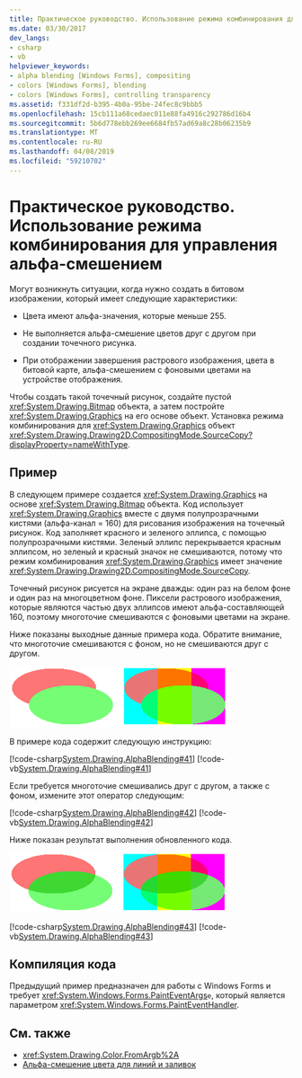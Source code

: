 ```yaml
---
title: Практическое руководство. Использование режима комбинирования для управления альфа-смешением
ms.date: 03/30/2017
dev_langs:
- csharp
- vb
helpviewer_keywords:
- alpha blending [Windows Forms], compositing
- colors [Windows Forms], blending
- colors [Windows Forms], controlling transparency
ms.assetid: f331df2d-b395-4b0a-95be-24fec8c9bbb5
ms.openlocfilehash: 15cb111a68cedaec011e88fa4916c292786d16b4
ms.sourcegitcommit: 5b6d778ebb269ee6684fb57ad69a8c28b06235b9
ms.translationtype: MT
ms.contentlocale: ru-RU
ms.lasthandoff: 04/08/2019
ms.locfileid: "59210702"
---
```

# <a name="how-to-use-compositing-mode-to-control-alpha-blending"></a>Практическое руководство. Использование режима комбинирования для управления альфа-смешением
Могут возникнуть ситуации, когда нужно создать в битовом изображении, который имеет следующие характеристики:  
  
-   Цвета имеют альфа-значения, которые меньше 255.  
  
-   Не выполняется альфа-смешение цветов друг с другом при создании точечного рисунка.  
  
-   При отображении завершения растрового изображения, цвета в битовой карте, альфа-смешением с фоновыми цветами на устройстве отображения.  
  
 Чтобы создать такой точечный рисунок, создайте пустой <xref:System.Drawing.Bitmap> объекта, а затем постройте <xref:System.Drawing.Graphics> на его основе объект. Установка режима комбинирования для <xref:System.Drawing.Graphics> объект <xref:System.Drawing.Drawing2D.CompositingMode.SourceCopy?displayProperty=nameWithType>.  
  
## <a name="example"></a>Пример  
 В следующем примере создается <xref:System.Drawing.Graphics> на основе <xref:System.Drawing.Bitmap> объекта. Код использует <xref:System.Drawing.Graphics> вместе с двумя полупрозрачными кистями (альфа-канал = 160) для рисования изображения на точечный рисунок. Код заполняет красного и зеленого эллипса, с помощью полупрозрачными кистями. Зеленый эллипс перекрывается красным эллипсом, но зеленый и красный значок не смешиваются, потому что режим комбинирования <xref:System.Drawing.Graphics> имеет значение <xref:System.Drawing.Drawing2D.CompositingMode.SourceCopy>.  
  
 Точечный рисунок рисуется на экране дважды: один раз на белом фоне и один раз на многоцветном фоне. Пиксели растрового изображения, которые являются частью двух эллипсов имеют альфа-составляющей 160, поэтому многоточие смешиваются с фоновыми цветами на экране.  
  
 Ниже показаны выходные данные примера кода. Обратите внимание, что многоточие смешиваются с фоном, но не смешиваются друг с другом.  
  
 ![Схема отображение многоточие смешением с фоном, не друг с другом.](./media/how-to-use-compositing-mode-to-control-alpha-blending/ellipses-blended-background.png)  
  
 В примере кода содержит следующую инструкцию:  
  
 [!code-csharp[System.Drawing.AlphaBlending#41](~/samples/snippets/csharp/VS_Snippets_Winforms/System.Drawing.AlphaBlending/CS/Class1.cs#41)]
 [!code-vb[System.Drawing.AlphaBlending#41](~/samples/snippets/visualbasic/VS_Snippets_Winforms/System.Drawing.AlphaBlending/VB/Class1.vb#41)]  
  
 Если требуется многоточие смешивались друг с другом, а также с фоном, измените этот оператор следующим:  
  
 [!code-csharp[System.Drawing.AlphaBlending#42](~/samples/snippets/csharp/VS_Snippets_Winforms/System.Drawing.AlphaBlending/CS/Class1.cs#42)]
 [!code-vb[System.Drawing.AlphaBlending#42](~/samples/snippets/visualbasic/VS_Snippets_Winforms/System.Drawing.AlphaBlending/VB/Class1.vb#42)]  
  
 Ниже показан результат выполнения обновленного кода.  
  
 ![Схема, показывающая многоточие смешением друг с другом и с фоном.](./media/how-to-use-compositing-mode-to-control-alpha-blending/blend-ellipses-background.png)  
  
 [!code-csharp[System.Drawing.AlphaBlending#43](~/samples/snippets/csharp/VS_Snippets_Winforms/System.Drawing.AlphaBlending/CS/Class1.cs#43)]
 [!code-vb[System.Drawing.AlphaBlending#43](~/samples/snippets/visualbasic/VS_Snippets_Winforms/System.Drawing.AlphaBlending/VB/Class1.vb#43)]  
  
## <a name="compiling-the-code"></a>Компиляция кода  
 Предыдущий пример предназначен для работы с Windows Forms и требует <xref:System.Windows.Forms.PaintEventArgs>`e`, который является параметром <xref:System.Windows.Forms.PaintEventHandler>.  
  
## <a name="see-also"></a>См. также

- <xref:System.Drawing.Color.FromArgb%2A>
- [Альфа-смешение цвета для линий и заливок](alpha-blending-lines-and-fills.md)
